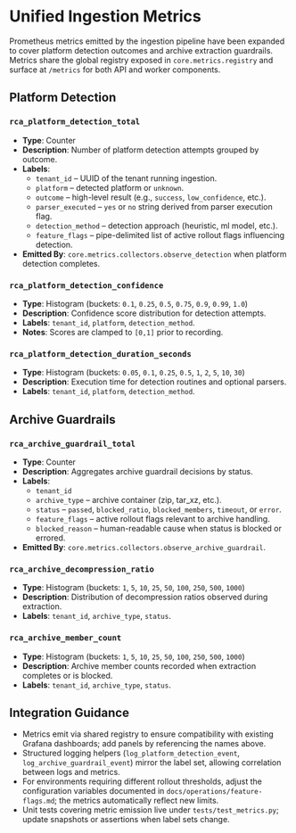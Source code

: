 # Unified Ingestion Metrics

Prometheus metrics emitted by the ingestion pipeline have been expanded to cover platform detection outcomes and archive extraction guardrails. Metrics share the global registry exposed in `core.metrics.registry` and surface at `/metrics` for both API and worker components.

## Platform Detection

### `rca_platform_detection_total`
- **Type**: Counter
- **Description**: Number of platform detection attempts grouped by outcome.
- **Labels**:
  - `tenant_id` – UUID of the tenant running ingestion.
  - `platform` – detected platform or `unknown`.
  - `outcome` – high-level result (e.g., `success`, `low_confidence`, etc.).
  - `parser_executed` – `yes` or `no` string derived from parser execution flag.
  - `detection_method` – detection approach (heuristic, ml model, etc.).
  - `feature_flags` – pipe-delimited list of active rollout flags influencing detection.
- **Emitted By**: `core.metrics.collectors.observe_detection` when platform detection completes.

### `rca_platform_detection_confidence`
- **Type**: Histogram (buckets: `0.1`, `0.25`, `0.5`, `0.75`, `0.9`, `0.99`, `1.0`)
- **Description**: Confidence score distribution for detection attempts.
- **Labels**: `tenant_id`, `platform`, `detection_method`.
- **Notes**: Scores are clamped to `[0,1]` prior to recording.

### `rca_platform_detection_duration_seconds`
- **Type**: Histogram (buckets: `0.05`, `0.1`, `0.25`, `0.5`, `1`, `2`, `5`, `10`, `30`)
- **Description**: Execution time for detection routines and optional parsers.
- **Labels**: `tenant_id`, `platform`, `detection_method`.

## Archive Guardrails

### `rca_archive_guardrail_total`
- **Type**: Counter
- **Description**: Aggregates archive guardrail decisions by status.
- **Labels**:
  - `tenant_id`
  - `archive_type` – archive container (zip, tar_xz, etc.).
  - `status` – `passed`, `blocked_ratio`, `blocked_members`, `timeout`, or `error`.
  - `feature_flags` – active rollout flags relevant to archive handling.
  - `blocked_reason` – human-readable cause when status is blocked or errored.
- **Emitted By**: `core.metrics.collectors.observe_archive_guardrail`.

### `rca_archive_decompression_ratio`
- **Type**: Histogram (buckets: `1`, `5`, `10`, `25`, `50`, `100`, `250`, `500`, `1000`)
- **Description**: Distribution of decompression ratios observed during extraction.
- **Labels**: `tenant_id`, `archive_type`, `status`.

### `rca_archive_member_count`
- **Type**: Histogram (buckets: `1`, `5`, `10`, `25`, `50`, `100`, `250`, `500`, `1000`)
- **Description**: Archive member counts recorded when extraction completes or is blocked.
- **Labels**: `tenant_id`, `archive_type`, `status`.

## Integration Guidance

- Metrics emit via shared registry to ensure compatibility with existing Grafana dashboards; add panels by referencing the names above.
- Structured logging helpers (`log_platform_detection_event`, `log_archive_guardrail_event`) mirror the label set, allowing correlation between logs and metrics.
- For environments requiring different rollout thresholds, adjust the configuration variables documented in `docs/operations/feature-flags.md`; the metrics automatically reflect new limits.
- Unit tests covering metric emission live under `tests/test_metrics.py`; update snapshots or assertions when label sets change.
